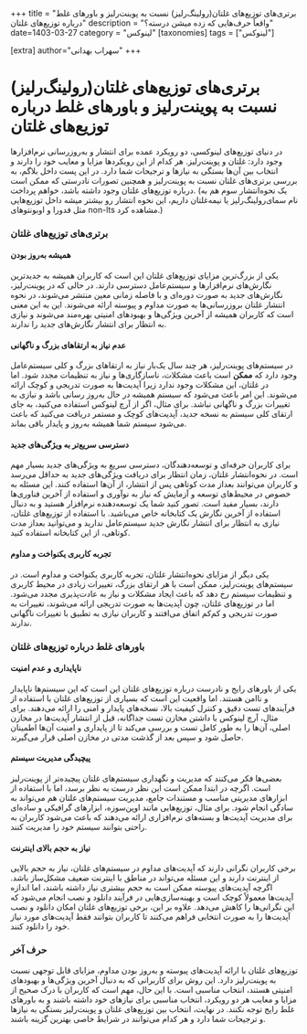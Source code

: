 +++
title = "برتری‌های توزیع‌های غلتان(رولینگ‌رلیز) نسبت به پوینت‌رلیز و باورهای غلط درباره توزیع‌های غلتان"
description = "واقعاً حرف‌هایی که زده میشن درسته؟"
date=1403-03-27
category = "لینوکس"
[taxonomies]
tags = ["لینوکس"]

[extra]
author="سهراب بهدانی"
+++


# برتری‌های توزیع‌های غلتان(رولینگ‌رلیز) نسبت به پوینت‌رلیز و باورهای غلط درباره توزیع‌های غلتان


در دنیای توزیع‌های لینوکسی، دو رویکرد عمده برای انتشار و به‌روزرسانی نرم‌افزارها وجود دارد: غلتان و پوینت‌رلیز. هر کدام از این رویکردها مزایا و معایب خود را دارند و انتخاب بین آن‌ها بستگی به نیازها و ترجیحات شما دارد. در این پست داخل بلاگم، به بررسی برتری‌های غلتان نسبت به پوینت‌رلیز و همچنین تصورات نادرستی که ممکن است درباره توزیع‌های غلتان وجود داشته باشد، خواهم پرداخت. (یک نحوه‌انتشار سوم هم به نام سمای‌رولینگ‌رلیز یا نیمه‌غلتان داریم، این نحوه انتشار رو بیشتر میشه داخل توزیع‌هایی مثل فدورا و اوبونتوهای non-lts مشاهده کرد.)

### برتری‌های توزیع‌های غلتان

#### همیشه به‌روز بودن

یکی از بزرگ‌ترین مزایای توزیع‌های غلتان این است که کاربران همیشه به جدیدترین نگارش‌های نرم‌افزارها و سیستم‌عامل دسترسی دارند. در حالی که در پوینت‌رلیز، نگارش‌های جدید به صورت دوره‌ای و با فاصله زمانی معین منتشر می‌شوند، در نحوه انتشار غلتان بروزرسانی‌ها به صورت مداوم و پیوسته ارائه می‌شوند. این به این معنی است که کاربران همیشه از آخرین ویژگی‌ها و بهبودهای امنیتی بهره‌مند می‌شوند و نیازی به انتظار برای انتشار نگارش‌های جدید را ندارند.

#### عدم نیاز به ارتقاهای بزرگ و ناگهانی

در سیستم‌های پوینت‌رلیز، هر چند سال یک‌بار نیاز به ارتقاهای بزرگ و کلی سیستم‌عامل وجود دارد که **ممکن** است باعث مشکلات، ناسازگاری‌ها و نیاز به تنظیمات مجدد شود. اما در غلتان، این مشکلات وجود ندارد زیرا آپدیت‌ها به صورت تدریجی و کوچک ارائه می‌شوند. این امر باعث می‌شود که سیستم همیشه در حال به‌روز رسانی باشد و نیازی به تغییرات بزرگ و ناگهانی نباشد. برای مثال، اگر از آرچ لینوکس استفاده می‌کنید، به جای ارتقای کلی سیستم به نسخه جدید، آپدیت‌های کوچک و مستمر دریافت می‌کنید که باعث می‌شود سیستم شما همیشه به‌روز و پایدار باقی بماند.

#### دسترسی سریع‌تر به ویژگی‌های جدید

برای کاربران حرفه‌ای و توسعه‌دهندگان، دسترسی سریع به ویژگی‌های جدید بسیار مهم است. در نحوه‌انتشار غلتان، زمان انتظار برای دریافت ویژگی‌های جدید به حداقل می‌رسد و کاربران می‌توانند بعد‌از مدت کوتاهی پس از انتشار، از آن‌ها استفاده کنند. این مسئله به خصوص در محیط‌های توسعه و آزمایش که نیاز به نوآوری و استفاده از آخرین فناوری‌ها دارند، بسیار مفید است. تصور کنید شما یک توسعه‌دهنده نرم‌افزار هستید و به دنبال استفاده از آخرین نگارش یک کتابخانه خاص می‌باشید. با استفاده از توزیع‌های غلتان، نیازی به انتظار برای انتشار نگارش جدید سیستم‌عامل ندارید و می‌توانید بعد‌از مدت کوتاهی، از این کتابخانه استفاده کنید.

#### تجربه کاربری یکنواخت و مداوم

یکی دیگر از مزایای نحوه‌انتشار غلتان، تجربه کاربری یکنواخت و مداوم است. در سیستم‌های پوینت‌رلیز، ممکن است با هر ارتقای بزرگ، تغییرات زیادی در محیط کاربری و تنظیمات سیستم رخ دهد که باعث ایجاد مشکلات و نیاز به عادت‌پذیری مجدد می‌شود. اما در توزیع‌های غلتان، چون آپدیت‌ها به صورت تدریجی ارائه می‌شوند، تغییرات به صورت تدریجی و کم‌کم اتفاق می‌افتند و کاربران نیازی به تطبیق با تغییرات ناگهانی ندارند.

### باورهای غلط درباره توزیع‌های غلتان

#### ناپایداری و عدم امنیت

یکی از باورهای رایج و نادرست درباره توزیع‌های غلتان این است که این سیستم‌ها ناپایدار و ناامن هستند. اما واقعیت این است که بسیاری از توزیع‌های غلتان با استفاده از فرآیندهای تست دقیق و کنترل کیفیت بالا، نسخه‌های پایدار و امنی را ارائه می‌دهند. برای مثال، آرچ لینوکس با داشتن مخازن تست جداگانه، قبل از انتشار آپدیت‌ها در مخازن اصلی، آن‌ها را به طور کامل تست و بررسی می‌کند تا از پایداری و امنیت آن‌ها اطمینان حاصل شود و سپس بعد از گذشت مدتی در مخازن اصلی قرار می‌گیرند.

#### پیچیدگی مدیریت سیستم

بعضی‌ها فکر می‌کنند که مدیریت و نگهداری سیستم‌های غلتان پیچیده‌تر از پوینت‌رلیز است. اگرچه در ابتدا ممکن است این نظر درست به نظر برسد، اما با استفاده از ابزارهای مدیریتی مناسب و مستندات جامع، مدیریت سیستم‌های غلتان هم می‌تواند به سادگی انجام شود. برای مثال، توزیع‌هایی مانند اوپن‌سوزه، ابزارهای گرافیکی و ساده‌ای برای مدیریت آپدیت‌ها و بسته‌های نرم‌افزاری ارائه می‌دهند که باعث می‌شود کاربران به راحتی بتوانند سیستم خود را مدیریت کنند.

#### نیاز به حجم بالای اینترنت

برخی کاربران نگرانی دارند که آپدیت‌های مداوم در سیستم‌های غلتان، نیاز به حجم بالایی از اینترنت دارند و این مسئله می‌تواند در مناطق با اینترنت ضعیف مشکل‌ساز باشد. اگرچه آپدیت‌های پیوسته ممکن است به حجم بیشتری نیاز داشته باشند، اما اندازه آپدیت‌ها معمولاً کوچک است و بهینه‌سازی‌هایی در فرآیند دانلود و نصب انجام می‌شود که این نگرانی‌ها را کاهش می‌دهد. علاوه بر این، برخی توزیع‌های غلتان امکان دانلود و نصب آپدیت‌ها را به صورت انتخابی فراهم می‌کنند تا کاربران بتوانند فقط آپدیت‌های مورد نیاز خود را دانلود کنند.

### حرف آخر

توزیع‌های غلتان با ارائه آپدیت‌های پیوسته و به‌روز بودن مداوم، مزایای قابل توجهی نسبت به پوینت‌رلیز دارد. این روش برای کاربرانی که به دنبال آخرین ویژگی‌ها و بهبودهای امنیتی هستند، انتخاب مناسبی است. با این حال، مهم است که کاربران با درک صحیح از مزایا و معایب هر دو رویکرد، انتخاب مناسبی برای نیازهای خود داشته باشند و به باورهای غلط رایج توجه نکنند. در نهایت، انتخاب بین توزیع‌های غلتان و پوینت‌رلیز بستگی به نیازها و ترجیحات شما دارد و هر کدام می‌توانند در شرایط خاصی بهترین گزینه باشند.
